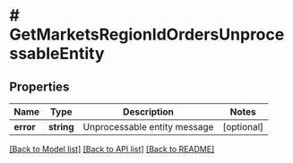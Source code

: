 # # GetMarketsRegionIdOrdersUnprocessableEntity

## Properties

Name | Type | Description | Notes
------------ | ------------- | ------------- | -------------
**error** | **string** | Unprocessable entity message | [optional]

[[Back to Model list]](../../README.md#models) [[Back to API list]](../../README.md#endpoints) [[Back to README]](../../README.md)
